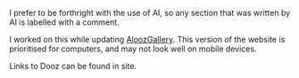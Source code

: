 I prefer to be forthright with the use of AI, so any section that was written by AI is labelled with a comment.

I worked on this while updating [AloozGallery](https://abnormalnormality.github.io/AloozGallery).
This version of the website is prioritised for computers, and may not look well on mobile devices.

Links to Dooz can be found in site.
